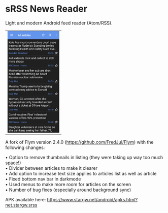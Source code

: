 
sRSS News Reader
==================

Light and modern Android feed reader (Atom/RSS).

<table><tr><td>
<img src="https://github.com/StarGW-net/sRSS/blob/master/metadata/en-US/images/phoneScreenshots/01.png?raw=true"
     alt="sRSS"
     height="320">
</td></tr></table>

A fork of Flym version 2.4.0 (https://github.com/FredJul/Flym) with the following changes:

• Option to remove thumbnails in listing (they were taking up way too much space!)<br>
• Divider between articles to make it clearer
<br>
• Add option to increase text size applies to articles list as well as article
<br>
• Fixed bottom nav bar in darkmode
<br>
• Used menus to make more room for articles on the screen
<br>
• Number of bug fixes (especially around background sync)
<br>

APK available here: https://www.stargw.net/android/apks.html?net.stargw.srss

